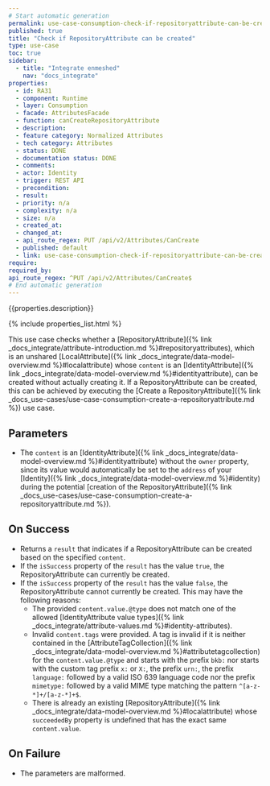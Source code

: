 ```yaml
---
# Start automatic generation
permalink: use-case-consumption-check-if-repositoryattribute-can-be-created
published: true
title: "Check if RepositoryAttribute can be created"
type: use-case
toc: true
sidebar:
  - title: "Integrate enmeshed"
    nav: "docs_integrate"
properties:
  - id: RA31
  - component: Runtime
  - layer: Consumption
  - facade: AttributesFacade
  - function: canCreateRepositoryAttribute
  - description:
  - feature category: Normalized Attributes
  - tech category: Attributes
  - status: DONE
  - documentation status: DONE
  - comments:
  - actor: Identity
  - trigger: REST API
  - precondition:
  - result:
  - priority: n/a
  - complexity: n/a
  - size: n/a
  - created_at:
  - changed_at:
  - api_route_regex: PUT /api/v2/Attributes/CanCreate
  - published: default
  - link: use-case-consumption-check-if-repositoryattribute-can-be-created
require:
required_by:
api_route_regex: ^PUT /api/v2/Attributes/CanCreate$
# End automatic generation
---
```


{{properties.description}}

{% include properties_list.html %}

This use case checks whether a [RepositoryAttribute]({% link _docs_integrate/attribute-introduction.md %}#repositoryattributes), which is an unshared [LocalAttribute]({% link _docs_integrate/data-model-overview.md %}#localattribute) whose `content` is an [IdentityAttribute]({% link _docs_integrate/data-model-overview.md %}#identityattribute), can be created without actually creating it.
If a RepositoryAttribute can be created, this can be achieved by executing the [Create a RepositoryAttribute]({% link _docs_use-cases/use-case-consumption-create-a-repositoryattribute.md %}) use case.

## Parameters

- The `content` is an [IdentityAttribute]({% link _docs_integrate/data-model-overview.md %}#identityattribute) without the `owner` property, since its value would automatically be set to the `address` of your [Identity]({% link _docs_integrate/data-model-overview.md %}#identity) during the potential [creation of the RepositoryAttribute]({% link _docs_use-cases/use-case-consumption-create-a-repositoryattribute.md %}).

## On Success

- Returns a `result` that indicates if a RepositoryAttribute can be created based on the specified `content`.
- If the `isSuccess` property of the `result` has the value `true`, the RepositoryAttribute can currently be created.
- If the `isSuccess` property of the `result` has the value `false`, the RepositoryAttribute cannot currently be created. This may have the following reasons:
  - The provided `content.value.@type` does not match one of the allowed [IdentityAttribute value types]({% link _docs_integrate/attribute-values.md %}#identity-attributes).
  - Invalid `content.tags` were provided. A tag is invalid if it is neither contained in the [AttributeTagCollection]({% link _docs_integrate/data-model-overview.md %}#attributetagcollection) for the `content.value.@type` and starts with the prefix `bkb:` nor starts with the custom tag prefix `x:` or `X:`, the prefix `urn:`, the prefix `language:` followed by a valid ISO 639 language code nor the prefix `mimetype:` followed by a valid MIME type matching the pattern `^[a-z-*]+/[a-z-*]+$`.
  - There is already an existing [RepositoryAttribute]({% link _docs_integrate/data-model-overview.md %}#localattribute) whose `succeededBy` property is undefined that has the exact same `content.value`.

## On Failure

- The parameters are malformed.

